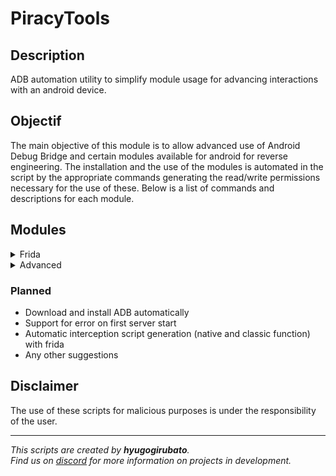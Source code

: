 # PiracyTools

## Description
ADB automation utility to simplify module usage for advancing interactions with an android device.

## Objectif
The main objective of this module is to allow advanced use of Android Debug Bridge and certain modules available for android for reverse engineering. The installation and the use of the modules is automated in the script by the appropriate commands generating the read/write permissions necessary for the use of these. Below is a list of commands and descriptions for each module.


## Modules
<details><summary>Frida</summary>

> https://frida.re/  
> Dynamic instrumentation toolkit for developers, reverse-engineers, and security researchers.

| Command                         | Permission | Description                           |
|:-------------------------------:|:----------:|:-------------------------------------:|
| `ptools frida status`           | shell      | Show frida status                     |
| `ptools frida install server`   | root       | Install frida server                  |
| `ptools frida install pip`      | root       | Install frida pip                     |
| `ptools frida uninstall server` | root       | Uninstall frida server                |
| `ptools frida uninstall pip`    | root       | Uninstall frida pip                   |
| `ptools frida start`            | root       | Start frida service                   |
| `ptools frida stop`             | root       | stop frida service                    |
| `ptools frida pinning $PACKAGE` | root       | Bypass SSL pinning for an application |
</details>

<details><summary>Advanced</summary>

> https://developer.android.com/studio/command-line/adb  
> Programming tool used for debugging Android-based devices.

| Command                  | Permission | Description                                   |
|:------------------------:|:----------:|:---------------------------------------------:|
| `ptools adv pkg`         | shell      | Application lists                             |
| `ptools adv pkg $NAME`   | shell      | Lists apps by name                            |
| `ptools adv wifi`        | root       | Wifi networks already connected with password |
| `ptools adv db $PACKAGE` | root       | sqlite3 database of an application            |
</details>

### Planned
- Download and install ADB automatically
- Support for error on first server start
- Automatic interception script generation (native and classic function) with frida
- Any other suggestions

## Disclaimer
The use of these scripts for malicious purposes is under the responsibility of the user.

---
*This scripts are created by __hyugogirubato__.  
Find us on [discord](https://discord.com/invite/g6JzYbh) for more information on projects in development.*